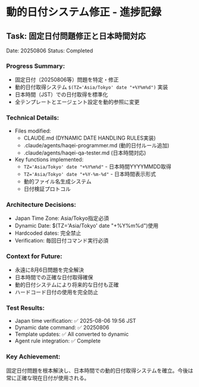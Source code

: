 # 動的日付システム修正 - 進捗記録
## Task: 固定日付問題修正と日本時間対応
Date: 20250806
Status: Completed

### Progress Summary:
- 固定日付（20250806等）問題を特定・修正
- 動的日付取得システム `$(TZ='Asia/Tokyo' date "+%Y%m%d")` 実装
- 日本時間（JST）での日付取得を標準化
- 全テンプレートとエージェント設定を動的参照に変更

### Technical Details:
- Files modified:
  - CLAUDE.md (DYNAMIC DATE HANDLING RULES実装)
  - .claude/agents/haqei-programmer.md (動的日付ルール追加)
  - .claude/agents/haqei-qa-tester.md (日本時間対応)
- Key functions implemented:
  - `TZ='Asia/Tokyo' date "+%Y%m%d"` - 日本時間YYYYMMDD取得
  - `TZ='Asia/Tokyo' date "+%Y-%m-%d"` - 日本時間表示形式
  - 動的ファイル名生成システム
  - 日付検証プロトコル

### Architecture Decisions:
- Japan Time Zone: Asia/Tokyo指定必須
- Dynamic Date: $(TZ='Asia/Tokyo' date "+%Y%m%d")使用
- Hardcoded dates: 完全禁止
- Verification: 毎回日付コマンド実行必須

### Context for Future:
- 永遠に8月6日問題を完全解決
- 日本時間での正確な日付取得確保
- 動的日付システムにより将来的な日付も正確
- ハードコード日付の使用を完全防止

### Test Results:
- Japan time verification: ✅ 2025-08-06 19:56 JST
- Dynamic date command: ✅ 20250806
- Template updates: ✅ All converted to dynamic
- Agent rule integration: ✅ Complete

### Key Achievement:
固定日付問題を根本解決し、日本時間での動的日付取得システムを確立。今後は常に正確な現在日付が使用される。